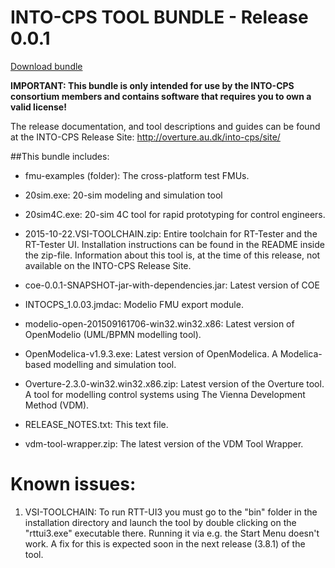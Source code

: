 # INTO-CPS TOOL BUNDLE - Release 0.0.1

[Download bundle](http://overture.au.dk/into-cps/release-bundles/0.0.1.zip)


**IMPORTANT: This bundle is only intended for use by the INTO-CPS consortium
members and contains software that requires you to own a valid license!**


The release documentation, and tool descriptions and guides can be found at the
INTO-CPS Release Site:
http://overture.au.dk/into-cps/site/


##This bundle includes:

- fmu-examples (folder):
  The cross-platform test FMUs.

- 20sim.exe:
  20-sim modeling and simulation tool

- 20sim4C.exe:
  20-sim 4C tool for rapid prototyping for control engineers.

- 2015-10-22.VSI-TOOLCHAIN.zip:
  Entire toolchain for RT-Tester and the RT-Tester UI. Installation
  instructions can be found in the README inside the zip-file. Information
  about this tool is, at the time of this release, not available on the
  INTO-CPS Release Site.

- coe-0.0.1-SNAPSHOT-jar-with-dependencies.jar:
  Latest version of COE

- INTOCPS_1.0.03.jmdac:
  Modelio FMU export module.

- modelio-open-201509161706-win32.win32.x86:
  Latest version of OpenModelio (UML/BPMN modelling tool).

- OpenModelica-v1.9.3.exe:
  Latest version of OpenModelica. A Modelica-based modelling and simulation tool.

- Overture-2.3.0-win32.win32.x86.zip:
  Latest version of the Overture tool. A tool for modelling control systems using The Vienna Development Method (VDM).

- RELEASE_NOTES.txt: This text file.

- vdm-tool-wrapper.zip:
  The latest version of the VDM Tool Wrapper.


# Known issues:
1. VSI-TOOLCHAIN: To run RTT-UI3 you must go to the "bin" folder in the
    installation directory and launch the tool by double clicking on the
    "rttui3.exe" executable there. Running it via e.g. the Start Menu doesn't
    work. A fix for this is expected soon in the next release (3.8.1) of the
    tool.
